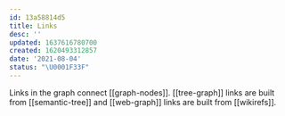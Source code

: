 ```yaml
---
id: 13a58814d5
title: Links
desc: ''
updated: 1637616780700
created: 1620493312857
date: '2021-08-04'
status: "\U0001F33F"
---
```


Links in the graph connect [[graph-nodes]]. [[tree-graph]] links are built from [[semantic-tree]] and [[web-graph]] links are built from [[wikirefs]].
